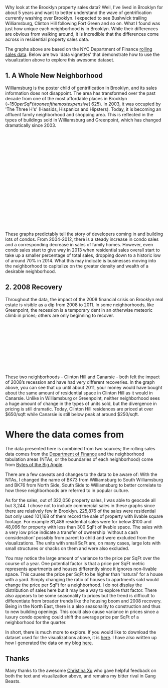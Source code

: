 Why look at the Brooklyn property sales data? Well, I've lived in Brooklyn for about 5 years and want to better understand the wave of gentrification currently washing over Brooklyn. I expected to see Bushwick trailing Williamsburg, Clinton Hill following Fort Green and so on. What I found was just how unique each neighborhood is in Brooklyn. While their differences are obvious from walking around, it is incredible that the differences come across in residential property sales data.

The graphs above are based on the NYC Department of Finance [rolling sales data](http://www.nyc.gov/html/dof/html/property/rolling_sales_data.shtml). Below are two 'data vignettes' that demonstrate how to use the visualization above to explore this awesome dataset.

## 1. A Whole New Neighborhood

Williamsburg is the poster child of gentrification in Brooklyn, and its sales information does not disappoint. The area has transformed over the past decade from one of the most affordable places in Brooklyn (~$150 per SqFt) to one of the most expensive (~$625). In 2003, it was occupied by 'The Three H's' (Hassids, Hispanics and Hipsters). Today, it is becoming an affluent family neighborhood and shopping area. This is reflected in the types of buildings sold in Williamsburg and Greenpoint, which has changed dramatically since 2003.

<div class="svg-container">
<svg id="williamsburg-building-class" class="stacked-area-chart svg-building-class" />
<svg id="greenpoint-building-class" class="stacked-area-chart svg-building-class" />
</div>

These graphs predictably tell the story of developers coming in and building lots of condos. From 2004-2012, there is a steady increase in condo sales and a corresponding decrease in sales of family homes. However, even condo sales start to give way in 2013 when residential sales overall start to take up a smaller percentage of total sales, dropping down to a historic low of around 70% in 2014. What this may indicate is businesses moving into the neighborhood to capitalize on the greater density and wealth of a desirable neighborhood.

## 2. 2008 Recovery

Throughout the data, the impact of the 2008 financial crisis on Brooklyn real estate is visible as a dip from 2008 to 2011. In some neighborhoods, like Greenpoint, the recession is a temporary dent in an otherwise meteoric climb in prices; others are only beginning to recover.

<div class="svg-container third-width">
<svg id="clinton-price" class="svg-line-graph third-width" />
</div>

These two neighborhoods - Clinton Hill and Canarsie - both felt the impact of 2008’s recession and have had very different recoveries. In the graph above, you can see that up until about 2011, your money would have bought about the same amount of residential space in Clinton Hill as it would in Canarsie. Unlike in Williamsburg or Greenpoint, neither neighborhood sees a huge amount of change in the types of units sold, but the divergence in pricing is still dramatic. Today, Clinton Hill residences are priced at over $650/sqft while Canarsie is still below peak at around $250/sqft.

# Where the data comes from

The data presented here is combined from two sources; the rolling sales data comes from the [Department of Finance](http://www.nyc.gov/html/dof/html/property/rolling_sales_data.shtml) and the neighborhood tabulation areas (NTAs, or the boundaries of each neighborhood) come from [Bytes of the Big Apple](http://www.nyc.gov/html/dcp/html/bytes/dwn_nynta.shtml).

There are a few caveats and changes to the data to be aware of: With the NTAs, I changed the name of BK73 from Williamsburg to South Williamsburg and BK76 from North Side, South Side to Williamsburg to better correlate to how these neighborhoods are referred to in popular culture. 

As for the sales, out of 322,056 property sales, I was able to geocode all but 3,244. I chose not to include commercial sales in these graphs since there are relatively few in Brooklyn. 225,876 of the sales were residential but only used 101,168 of them record the sale of property with livable square footage. For example 81,486 residential sales were for below $100 and 48,096 for property with less than 300 SqFt of livable space. The sales with a very low price indicate a transfer of ownership 'without a cash consideration' possibly from parent to child and were excluded from the visualizations. The units with small SqFt are, on many cases, large lots with small structures or shacks on them and were also excluded.

You may notice the large amount of variance to the price per SqFt over the course of a year. One potential factor is that a price per SqFt metric represents apartments and houses differently since it ignores non-livable space. This causes the price per SqFt to be higher than 'natural' for a house with a yard. Simply changing the ratio of houses to apartments sold would change the price per SqFt for a neighborhood. I do not display the distribution of sales here but it may be a way to explore that factor. There also appears to be some seasonality to prices but the trend is difficult to differentiate from broader trends like the housing boom and 2008 recovery. Being in the North East, there is a also seasonality to construction and thus to new building openings. This could also cause variance in prices since a luxury condo opening could shift the average price per SqFt of a neighborhood for the quarter.

In short, there is much more to explore. If you would like to download the dataset used for the visualizations
above, it is [here](https://s3.amazonaws.com/vislet-production/data/brooklyn-sales.json). I have also written up how I generated the data on my blog [here](http://www.zamiang.com/posts/post/2015/01/15/apartment-sales/).

## Thanks

Many thanks to the awesome [Christina Xu](https://twitter.com/xuhulk) who gave helpful feedback on both the text and visualization above, and remains my bitter rival in Gang Beasts.

